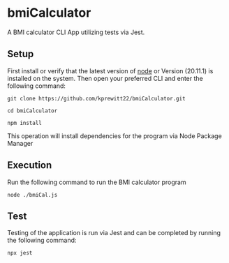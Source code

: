 # bmiCalculator
A BMI calculator CLI App utilizing tests via Jest. 
## Setup
First install or verify that the latest version of [node](https://nodejs.org/en) or Version (20.11.1) is installed on the system.
Then open your preferred CLI and enter the following command:

```
git clone https://github.com/kprewitt22/bmiCalculator.git
```
```
cd bmiCalculator
```
```
npm install
```

This operation will install dependencies for the program via Node Package Manager
## Execution
Run the following command to run the BMI calculator program

```node ./bmiCal.js```

## Test
Testing of the application is run via Jest and can be completed by running the following command: 

```npx jest```
